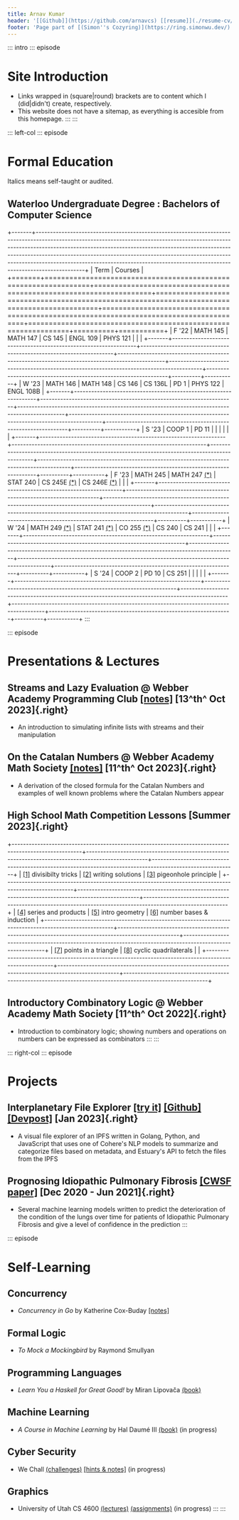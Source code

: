 ```yaml
---
title: Arnav Kumar
header: '[[Github]](https://github.com/arnavcs) [[resume]](./resume-cv/resume.pdf) [[CV]](./resume-cv/cv.pdf)'
footer: 'Page part of [(Simon''s Cozyring)](https://ring.simonwu.dev/): [(previous)](https://ring.simonwu.dev/prev/arnav) [(next)](https://ring.simonwu.dev/next/arnav) [(random)](https://ring.simonwu.dev/random/arnav)'
---
```


::: intro
::: episode
# Site Introduction

* Links wrapped in (square|round) brackets are to content which I (did|didn't) create, respectively.
* This website does not have a sitemap, as everything is accesible from this homepage.
:::
:::

::: left-col
::: episode
# Formal Education

Italics means self-taught or audited.

## **Waterloo Undergraduate Degree** : Bachelors of Computer Science

+-------+-----------------------------------------------------------------------------------------------------------------------------------------------------------------------------------------------------------------------------------------------------------------------------------------------------------------------------------------------------------------------------------------------------------------------+
| Term  | Courses                                                                                                                                                                                                                                                                                                                                                                                                               |
+=======+=================================================================+====================================================================+==============================================================================================+=========================================================================================+================================================================+==========+===========+
| F '22 | MATH 145                                                        | MATH 147                                                           | CS 145                                                                                       | ENGL 109                                                                                | PHYS 121                                                       |          |           |
+-------+-----------------------------------------------------------------+--------------------------------------------------------------------+----------------------------------------------------------------------------------------------+-----------------------------------------------------------------------------------------+----------------------------------------------------------------+----------+-----------+
| W '23 | MATH 146                                                        | MATH 148                                                           | CS 146                                                                                       | CS 136L                                                                                 | PD 1                                                           | PHYS 122 | ENGL 108B |
+-------+-----------------------------------------------------------------+--------------------------------------------------------------------+----------------------------------------------------------------------------------------------+-----------------------------------------------------------------------------------------+----------------------------------------------------------------+----------+-----------+
| S '23 | COOP 1                                                          | PD 11                                                              |                                                                                              |                                                                                         |                                                                |          |           |
+-------+-----------------------------------------------------------------+--------------------------------------------------------------------+----------------------------------------------------------------------------------------------+-----------------------------------------------------------------------------------------+----------------------------------------------------------------+----------+-----------+
| F '23 | MATH 245                                                        | MATH 247 [(*)](https://www.richardwu.ca/notes/math247-notes.pdf)   | STAT 240                                                                                     | CS 245E [(*)](https://www.youtube.com/playlist?list=PLPW2keNyw-utXOOzLR-Wp1p0eE5LEtv3N) | CS 246E [(*)](https://notes.sibeliusp.com/pdf/1189/cs246e.pdf) |          |           |
+-------+-----------------------------------------------------------------+--------------------------------------------------------------------+----------------------------------------------------------------------------------------------+-----------------------------------------------------------------------------------------+----------------------------------------------------------------+----------+-----------+
| W '24 | MATH 249 [(*)](https://melczer.ca/249/wagner_239_249_notes.pdf) | STAT 241 [(*)](https://doi.org/10.1093/oso/9780192867735.001.0001) | CO 255 [(*)](https://csclub.uwaterloo.ca/~c2kent/LectureNotes/co255-1191/CO255_CKclass.pdf)  | CS 240                                                                                  | CS 241                                                         |          |           |
+-------+-----------------------------------------------------------------+--------------------------------------------------------------------+----------------------------------------------------------------------------------------------+-----------------------------------------------------------------------------------------+----------------------------------------------------------------+----------+-----------+
| S '24 | COOP 2                                                          | PD 10                                                              | CS 251                                                                                       |                                                                                         |                                                                |          |           |
+-------+-----------------------------------------------------------------+--------------------------------------------------------------------+----------------------------------------------------------------------------------------------+-----------------------------------------------------------------------------------------+----------------------------------------------------------------+----------+-----------+
:::

::: episode
# Presentations & Lectures

## **Streams and Lazy Evaluation** @ Webber Academy Programming Club [[notes]](./presentations/231013-streams/notes.py) [13^th^ Oct 2023]{.right}

- An introduction to simulating infinite lists with streams and their manipulation

## **On the Catalan Numbers** @ Webber Academy Math Society [[notes]](./presentations/231011-catalan-numbers/notes.pdf) [11^th^ Oct 2023]{.right}

- A derivation of the closed formula for the Catalan Numbers and examples of well known problems where the Catalan Numbers appear

## **High School Math Competition Lessons** [Summer 2023]{.right}

+------------------------------------------------------------------------------------------------------+---------------------------------------------------------------------------------------------------+-----------------------------------------------------------------------------------------------------------+
| [[1]](./presentations/23S-competition-lessons/01-divisibility-tricks.pdf) divisibilty tricks         | [[2]](./presentations/23S-competition-lessons/02-writing-solutions.pdf) writing solutions         | [[3]](./presentations/23S-competition-lessons/03-pigeonhole-principle.pdf) pigeonhole principle           |
+------------------------------------------------------------------------------------------------------+---------------------------------------------------------------------------------------------------+-----------------------------------------------------------------------------------------------------------+
| [[4]](./presentations/23S-competition-lessons/04-finite-series-and-products.pdf) series and products | [[5]](./presentations/23S-competition-lessons/05-intro-geometry.pdf) intro geometry               | [[6]](./presentations/23S-competition-lessons/06-number-bases-and-induction.pdf) number bases & induction |
+------------------------------------------------------------------------------------------------------+---------------------------------------------------------------------------------------------------+-----------------------------------------------------------------------------------------------------------+
| [[7]](./presentations/23S-competition-lessons/07-points-in-a-triangle.pdf) points in a triangle      | [[8]](./presentations/23S-competition-lessons/08-cyclic-quadrilaterals.pdf) cyclic quadrilaterals |                                                                                                           |
+------------------------------------------------------------------------------------------------------+---------------------------------------------------------------------------------------------------+-----------------------------------------------------------------------------------------------------------+

## **Introductory Combinatory Logic** @ Webber Academy Math Society [11^th^ Oct 2022]{.right}

- Introduction to combinatory logic; showing numbers and operations on numbers can be expressed as combinators
:::
:::

::: right-col
::: episode
# Projects

## **Interplanetary File Explorer** [[try it]](https://ipfe.elguindi.xyz/) [[Github]](https://github.com/youssefsoli/IPFE) [[Devpost]](https://devpost.com/software/changeme) [Jan 2023]{.right}

- A visual file explorer of an IPFS written in Golang, Python, and JavaScript that uses one of Cohere's NLP models to summarize and categorize files based on metadata, and Estuary's API to fetch the files from the IPFS

## **Prognosing Idiopathic Pulmonary Fibrosis** [[CWSF paper]](./projects/osic-cwsf-paper.pdf) [Dec 2020 - Jun 2021]{.right}

- Several machine learning models written to predict the deterioration of the condition of the lungs over time for patients of Idiopathic Pulmonary Fibrosis and give a level of confidence in the prediction
:::

::: episode
# Self-Learning

## **Concurrency**

- *Concurrency in Go* by Katherine Cox-Buday [[notes]](./readings/concurrency-in-go/notes.pdf)

## **Formal Logic**

- *To Mock a Mockingbird* by Raymond Smullyan

## **Programming Languages**

- *Learn You a Haskell for Great Good!* by Miran Lipovača [(book)](https://learnyouahaskell.com/)

## **Machine Learning**

- *A Course in Machine Learning* by Hal Daumé III [(book)](http://ciml.info/) (in progress)

## **Cyber Security**

- We Chall [(challenges)](https://www.wechall.net/challs) [[hints & notes]](./wargame/we-chall/index.html) (in progress)

## **Graphics**

- University of Utah CS 4600 [(lectures)](https://youtube.com/playlist?list=PLplnkTzzqsZTfYh4UbhLGpI5kGd5oW_Hh) [(assignments)](https://graphics.cs.utah.edu/courses/cs4600/fall2020/) (in progress)
:::
:::

